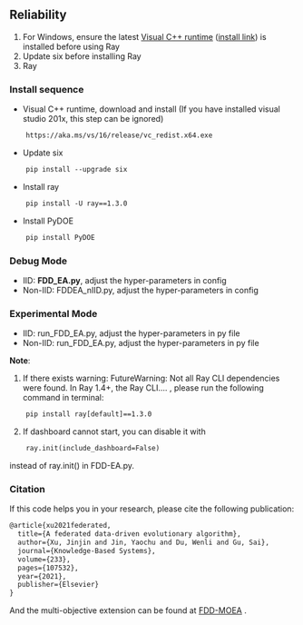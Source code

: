 ## Reliability 

1. For Windows, ensure the latest [Visual C++ runtime](https://support.microsoft.com/en-us/help/2977003/the-latest-supported-visual-c-downloads) ([install link](https://aka.ms/vs/16/release/vc_redist.x64.exe)) is installed before using Ray
2. Update six before installing Ray
3. Ray

### Install sequence

- Visual C++ runtime, download and install (If you have installed visual studio 201x, this step can be ignored)

```tex
    https://aka.ms/vs/16/release/vc_redist.x64.exe
```

- Update six

```tex
    pip install --upgrade six
```

- Install ray

```tex
    pip install -U ray==1.3.0
```

- Install PyDOE

```tex
    pip install PyDOE
```

### Debug Mode

- IID: **FDD_EA.py**, adjust the hyper-parameters in config
- Non-IID: FDDEA_nIID.py, adjust the hyper-parameters in config

### Experimental Mode

- IID: run_FDD_EA.py, adjust the hyper-parameters in py file
- Non-IID: run_FDD_EA.py, adjust the hyper-parameters in py file

**Note**:

1. If there exists warning: FutureWarning: Not all Ray CLI dependencies were found. In Ray 1.4+, the Ray CLI.... , please run the following command in terminal:

```tex
    pip install ray[default]==1.3.0
```

2. If dashboard cannot start, you can disable it with 

```tex
    ray.init(include_dashboard=False)
```
instead of ray.init() in FDD-EA.py.

### Citation
If this code helps you in your research, please cite the following publication:

```tex
@article{xu2021federated,
  title={A federated data-driven evolutionary algorithm},
  author={Xu, Jinjin and Jin, Yaochu and Du, Wenli and Gu, Sai},
  journal={Knowledge-Based Systems},
  volume={233},
  pages={107532},
  year={2021},
  publisher={Elsevier}
}
```

And the multi-objective extension can be found at [FDD-MOEA](https://github.com/VeritasXu/FDD-MOEA.git) .
